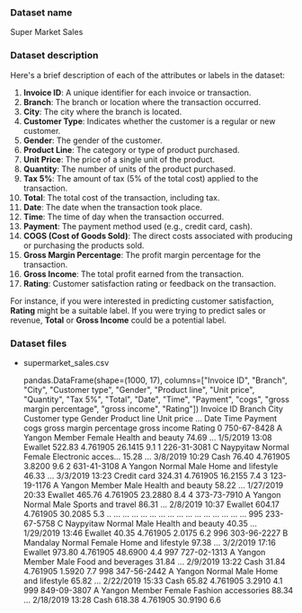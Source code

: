 ### Dataset name ###

Super Market Sales

### Dataset description ###

Here's a brief description of each of the attributes or labels in the dataset:

1. **Invoice ID**: A unique identifier for each invoice or transaction.
2. **Branch**: The branch or location where the transaction occurred.
3. **City**: The city where the branch is located.
4. **Customer Type**: Indicates whether the customer is a regular or new customer.
5. **Gender**: The gender of the customer.
6. **Product Line**: The category or type of product purchased.
7. **Unit Price**: The price of a single unit of the product.
8. **Quantity**: The number of units of the product purchased.
9. **Tax 5%**: The amount of tax (5% of the total cost) applied to the transaction.
10. **Total**: The total cost of the transaction, including tax.
11. **Date**: The date when the transaction took place.
12. **Time**: The time of day when the transaction occurred.
13. **Payment**: The payment method used (e.g., credit card, cash).
14. **COGS (Cost of Goods Sold)**: The direct costs associated with producing or purchasing the products sold.
15. **Gross Margin Percentage**: The profit margin percentage for the transaction.
16. **Gross Income**: The total profit earned from the transaction.
17. **Rating**: Customer satisfaction rating or feedback on the transaction.

 For instance, if you were interested in predicting customer satisfaction, **Rating** might be a suitable label. If you were trying to predict sales or revenue, **Total** or **Gross Income** could be a potential label.

### Dataset files ###

- supermarket_sales.csv

    pandas.DataFrame(shape=(1000, 17), columns=["Invoice ID", "Branch", "City", "Customer type", "Gender", "Product line", "Unit price", "Quantity", "Tax 5%", "Total", "Date", "Time", "Payment", "cogs", "gross margin percentage", "gross income", "Rating"])
              Invoice ID Branch       City Customer type  Gender         Product line  Unit price  ...       Date   Time      Payment    cogs gross margin percentage gross income  Rating
        0    750-67-8428      A     Yangon        Member  Female    Health and beauty       74.69  ...   1/5/2019  13:08      Ewallet  522.83             4.761905         26.1415     9.1
        1    226-31-3081      C  Naypyitaw        Normal  Female  Electronic acces...       15.28  ...   3/8/2019  10:29         Cash   76.40             4.761905          3.8200     9.6
        2    631-41-3108      A     Yangon        Normal    Male   Home and lifestyle       46.33  ...   3/3/2019  13:23  Credit card  324.31             4.761905         16.2155     7.4
        3    123-19-1176      A     Yangon        Member    Male    Health and beauty       58.22  ...  1/27/2019  20:33      Ewallet  465.76             4.761905         23.2880     8.4
        4    373-73-7910      A     Yangon        Normal    Male    Sports and travel       86.31  ...   2/8/2019  10:37      Ewallet  604.17             4.761905         30.2085     5.3
        ..           ...    ...        ...           ...     ...                  ...         ...  ...        ...    ...          ...     ...                  ...             ...     ...
        995  233-67-5758      C  Naypyitaw        Normal    Male    Health and beauty       40.35  ...  1/29/2019  13:46      Ewallet   40.35             4.761905          2.0175     6.2
        996  303-96-2227      B   Mandalay        Normal  Female   Home and lifestyle       97.38  ...   3/2/2019  17:16      Ewallet  973.80             4.761905         48.6900     4.4
        997  727-02-1313      A     Yangon        Member    Male   Food and beverages       31.84  ...   2/9/2019  13:22         Cash   31.84             4.761905          1.5920     7.7
        998  347-56-2442      A     Yangon        Normal    Male   Home and lifestyle       65.82  ...  2/22/2019  15:33         Cash   65.82             4.761905          3.2910     4.1
        999  849-09-3807      A     Yangon        Member  Female  Fashion accessories       88.34  ...  2/18/2019  13:28         Cash  618.38             4.761905         30.9190     6.6

